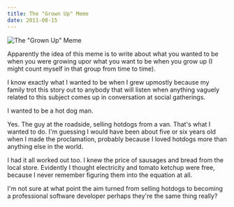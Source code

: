 ```yaml
---
title: The "Grown Up" Meme
date: 2011-08-15
---
```


![The "Grown Up" Meme](https://source.unsplash.com/ZYYS1kapOm8/1600x900)

Apparently the idea of this meme is to write about what you wanted to be when you were growing upor what you want to be when you grow up (I might count myself in that group from time to time).

I know exactly what I wanted to be when I grew upmostly because my family trot this story out to anybody that will listen when anything vaguely related to this subject comes up in conversation at social gatherings.

I wanted to be a hot dog man.

Yes. The guy at the roadside, selling hotdogs from a van. That's what I wanted to do. I'm guessing I would have been about five or six years old when I made the proclamation, probably because I loved hotdogs more than anything else in the world.

I had it all worked out too. I knew the price of sausages and bread from the local store. Evidently I thought electricity and tomato ketchup were free, because I never remember figuring them into the equation at all.

I'm not sure at what point the aim turned from selling hotdogs to becoming a professional software developer perhaps they're the same thing really?